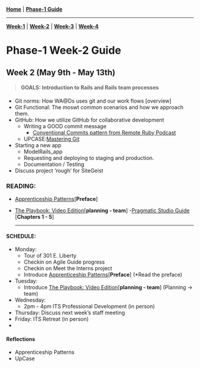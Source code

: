 **[Home](../README.md)** | **[Phase-1 Guide](../README.md)**
___
**[Week-1](../week-1/README.md)** | **[Week-2](../week-2/README.md)** | **[Week-3](../week-3/README.md)** | **[Week-4](../week-4/README.md)**
# Phase-1 Week-2 Guide

  ## Week 2 (May 9th - May 13th) 
  > #### GOALS: Introduction to Rails and Rails team processes
  - Git norms: How WA@Ds uses git and our work flows [overview]
  - Git Functional: The moswt common scenarios and how we approach them.
  - GitHub: How we utilize GitHub for collaborative development
    - Writing a GOOD commit message
      -  [Conventional Commits pattern from Remote Ruby Podcast](https://remoteruby.transistor.fm/175)
    - UPCASE:[Mastering Git](https://thoughtbot.com/upcase/videos/git-object-model)
  - Starting a new app
    - ModelRails_app
    - Requesting and deploying to staging and production.
    - Documentation / Testing
  - Discuss project ‘rough’ for  SiteGeist 

### READING: 
- [Apprenticeship Patterns](https://www.oreilly.com/library/view/apprenticeship-patterns/9780596806842/ch01.html)[**Preface**]
- [The Playbook: Video Edition](https://thoughtbot.com/upcase/the-playbook-video-edition)[**planning - team**]
-[Pragmatic Studio Guide](https://pragprog.com/titles/rails7/agile-web-development-with-rails-7/) [**Chapters 1 - 5**]
  
  --- 

#### SCHEDULE: 
- Monday: 
  - Tour of 301 E. Liberty
  - Checkin on Agile Guide progress
  - Checkin on Meet the Interns project
  - Introduce [Apprenticeship Patterns](https://www.oreilly.com/library/view/apprenticeship-patterns/9780596806842/ch01.html)[**Preface**] (*Read the preface)
- Tuesday: 
  - Introduce [The Playbook: Video Edition](https://thoughtbot.com/upcase/the-playbook-video-edition)[**planning - team**] (Planning -> team)
- Wednesday: 
  - 2pm - 4pm ITS Professional Development (in person)
- Thursday: Discuss next week’s staff meeting
- Friday: ITS Retreat (in person)
- 

#### Reflections
- Apprenticeship Patterns
- UpCase
